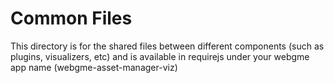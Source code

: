 # Common Files
This directory is for the shared files between different components (such as plugins, visualizers, etc) and is available in requirejs under your webgme app name (webgme-asset-manager-viz)
